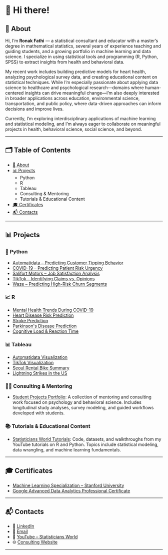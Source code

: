 # 👋 Hi there!

## 📌 About

Hi, I’m **Ronak Fathi** — a statistical consultant and educator with a master’s degree in mathematical statistics, several years of experience teaching and guiding students, and a growing portfolio in machine learning and data science. I specialize in using statistical tools and programming (R, Python, SPSS) to extract insights from health and behavioral data.

My recent work includes building predictive models for heart health, analyzing psychological survey data, and creating educational content on statistical techniques. While I’m especially passionate about applying data science to healthcare and psychological research—domains where human-centered insights can drive meaningful change—I’m also deeply interested in broader applications across education, environmental science, transportation, and public policy, where data-driven approaches can inform decisions and improve lives.

Currently, I’m exploring interdisciplinary applications of machine learning and statistical modeling, and I’m always eager to collaborate on meaningful projects in health, behavioral science, social science, and beyond.

---

## 🗂 Table of Contents

- [📌 About](#about)
- [📊 Projects](#projects)
  - Python
  - R
  - Tableau
  - Consulting & Mentoring
  - Tutorials & Educational Content
- [🎓 Certificates](#certificates)
- [📬 Contacts](#contacts)

---

## 📊 Projects

### 🐍 Python

- [Automatidata – Predicting Customer Tipping Behavior](https://github.com/RoniF-pixel/Projects/tree/main/Automatidata)
- [COVID-19 – Predicting Patient Risk Urgency](https://github.com/RoniF-pixel/Projects/tree/main/Covid-19)
- [Salifort Motors – Job Satisfaction Analysis](https://github.com/RoniF-pixel/Projects/tree/main/Salifort%20Motors)
- [TikTok – Identifying Claims vs. Opinions](https://github.com/RoniF-pixel/Projects/tree/main/TikTok)
- [Waze – Predicting High-Risk Churn Segments](https://github.com/RoniF-pixel/Projects/tree/main/Waze)

### 📈 R

- [Mental Health Trends During COVID-19](https://github.com/RoniF-pixel/R-projects/tree/main/Covid)
- [Heart Disease Risk Prediction](https://github.com/RoniF-pixel/R-projects/tree/main/Heart%20Rate)
- [Stroke Prediction](https://github.com/RoniF-pixel/R-projects/tree/main/Stroke%20Prediction)
- [Parkinson's Disease Prediction](https://github.com/RoniF-pixel/R-projects/tree/main/Parkinson%20Disease)
- [Cognitive Load & Reaction Time](https://github.com/RoniF-pixel/R-projects/tree/main/Cognitive%20Load%20%26%20Decision-Making%20Using%20Reaction%20Time%20Data)

### 📊 Tableau

- [Automatidata Visualization](https://public.tableau.com/app/profile/ronak.fathi/viz/Automatidataproject_17092831021750/Sheet2)
- [TikTok Visualization](https://public.tableau.com/app/profile/ronak.fathi/viz/TikTokProject_17092911172030/Story1)
- [Seoul Rental Bike Summary](https://public.tableau.com/app/profile/ronak.fathi/viz/seoul-rental-bikes/Dashboard1)
- [Lightning Strikes in the US](https://public.tableau.com/app/profile/ronak.fathi/viz/nos-2009-2018/Dashboard4)

### 👩‍💼 Consulting & Mentoring

- [Student Projects Portfolio](https://github.com/RoniF-pixel/Student-Projects-Portfolio): A collection of mentoring and consulting work focused on psychology and behavioral science. Includes longitudinal study analyses, survey modeling, and guided workflows developed with students.

### 📚 Tutorials & Educational Content

- [Statisticians World Tutorials](https://github.com/RoniF-pixel/Statisticians-World-Tutorials): Code, datasets, and walkthroughs from my YouTube tutorials on R and Python. Topics include statistical modeling, data wrangling, and machine learning fundamentals.

---

## 🎓 Certificates

- [Machine Learning Specialization – Stanford University](https://coursera.org/share/55be9360748683122474a7118bd764f2)
- [Google Advanced Data Analytics Professional Certificate](https://www.credly.com/badges/53b0562d-9aab-4204-8b5d-f520890b456a/linked_in?t=scnypb)

---

## 📬 Contacts

- 🔗 [LinkedIn](https://www.linkedin.com/in/ronak-fathi/)
- 📧 [Email](mailto:ronakfstat@gmail.com)
- 🎥 [YouTube – Statisticians World](https://www.youtube.com/@statisticiansworld8912)
- 🌐 [Consulting Website](https://sites.google.com/view/statistical-consulting-service/home)

---
